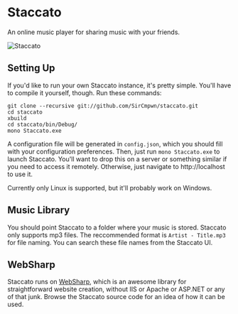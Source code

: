 # Staccato

An online music player for sharing music with your friends.

![Staccato](http://i.imgur.com/WyTb5aS.png)

## Setting Up

If you'd like to run your own Staccato instance, it's pretty simple. You'll have to compile it yourself, though. Run these
commands:

    git clone --recursive git://github.com/SirCmpwn/staccato.git
    cd staccato
    xbuild
    cd staccato/bin/Debug/
    mono Staccato.exe

A configuration file will be generated in `config.json`, which you should fill with your configuration preferences. Then,
just run `mono Staccato.exe` to launch Staccato. You'll want to drop this on a server or something similar if you need to
access it remotely. Otherwise, just navigate to http://localhost to use it.

Currently only Linux is supported, but it'll probably work on Windows.

## Music Library

You should point Staccato to a folder where your music is stored. Staccato only supports mp3 files. The reccommended format
is `Artist - Title.mp3` for file naming. You can search these file names from the Staccato UI.

## WebSharp

Staccato runs on [WebSharp](https://github.com/SirCmpwn/WebSharp), which is an awesome library for straightforward website
creation, without IIS or Apache or ASP.NET or any of that junk. Browse the Staccato source code for an idea of how it can
be used.
